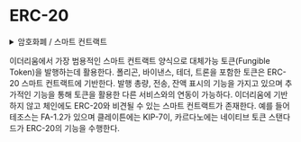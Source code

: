 # ERC-20

<details>

<summary>암호화폐 / 스마트 컨트랙트</summary>



</details>

이더리움에서 가장 범용적인 스마트 컨트랙트 양식으로 대체가능 토큰(Fungible Token)을 발행하는데 활용한다. 폴리곤, 바이낸스, 테더, 트론을 포함한 토큰은 ERC-20 스마트 컨트랙트에 기반한다. 발행 총량, 전송, 잔액 표시의 기능을 가지고 있으며 추가적인 기능을 통해 토큰을 활용한 다른 서비스와의 연동이 가능하다. 이더리움에 기반하지 않고 체인에도 ERC-20와 비견될 수 있는 스마트 컨트랙트가 존재한다. 예를 들어 테조스는 FA-1.2가 있으며 클레이튼에는 KIP-7이, 카르다노에는 네이티브 토큰 스탠다드가 ERC-20의 기능을 수행한다.

